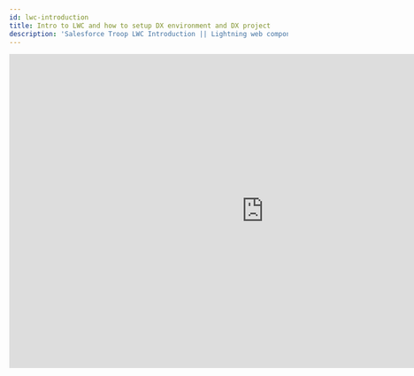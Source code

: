 ```yaml
---
id: lwc-introduction
title: Intro to LWC and how to setup DX environment and DX project
description: 'Salesforce Troop LWC Introduction || Lightning web components are custom HTML elements built using HTML and modern JavaScript. Lightning Web Components uses core Web Components standards and provides us only what's necessary to perform well in browsers supported by Salesforce'
---
```

<iframe width="920" height="568" src="https://www.youtube.com/embed/SRgR852RFDs" frameborder="0" allow="accelerometer; autoplay; encrypted-media; gyroscope; picture-in-picture" allowfullscreen></iframe>